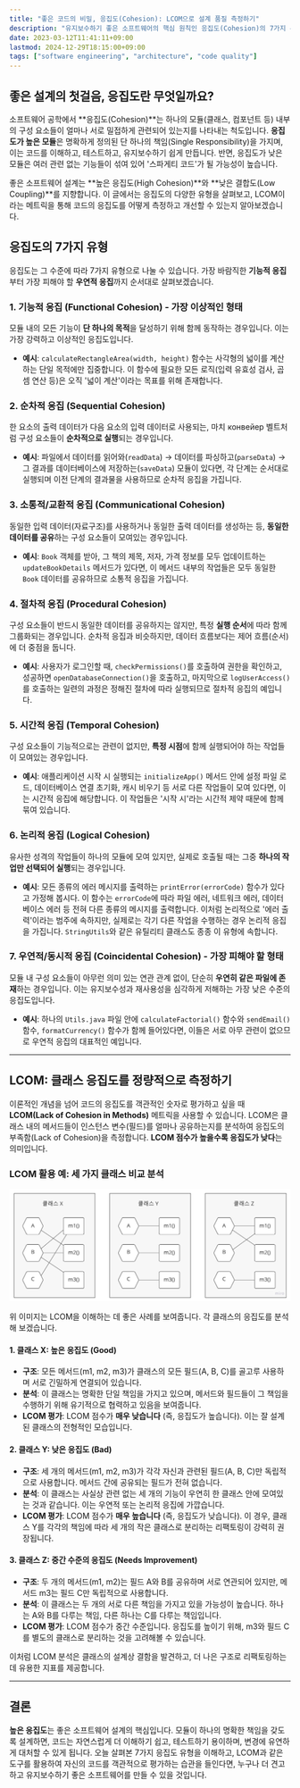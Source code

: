 ```yaml
---
title: "좋은 코드의 비밀, 응집도(Cohesion): LCOM으로 설계 품질 측정하기"
description: "유지보수하기 좋은 소프트웨어의 핵심 원칙인 응집도(Cohesion)의 7가지 유형을 구체적인 예시와 함께 알아봅니다. 또한, 클래스 응집도를 정량적으로 측정하는 LCOM 메트릭을 통해 코드 설계를 분석하고 개선하는 실용적인 방법을 제시합니다."
date: 2023-03-12T11:41:11+09:00
lastmod: 2024-12-29T18:15:00+09:00
tags: ["software engineering", "architecture", "code quality"]
---
```


## 좋은 설계의 첫걸음, 응집도란 무엇일까요?

소프트웨어 공학에서 **응집도(Cohesion)**는 하나의 모듈(클래스, 컴포넌트 등) 내부의 구성 요소들이 얼마나 서로 밀접하게 관련되어 있는지를 나타내는 척도입니다. **응집도가 높은 모듈**은 명확하게 정의된 단 하나의 책임(Single Responsibility)을 가지며, 이는 코드를 이해하고, 테스트하고, 유지보수하기 쉽게 만듭니다. 반면, 응집도가 낮은 모듈은 여러 관련 없는 기능들이 섞여 있어 '스파게티 코드'가 될 가능성이 높습니다.

좋은 소프트웨어 설계는 **높은 응집도(High Cohesion)**와 **낮은 결합도(Low Coupling)**를 지향합니다. 이 글에서는 응집도의 다양한 유형을 살펴보고, LCOM이라는 메트릭을 통해 코드의 응집도를 어떻게 측정하고 개선할 수 있는지 알아보겠습니다.

## 응집도의 7가지 유형

응집도는 그 수준에 따라 7가지 유형으로 나눌 수 있습니다. 가장 바람직한 **기능적 응집**부터 가장 피해야 할 **우연적 응집**까지 순서대로 살펴보겠습니다.

### 1. 기능적 응집 (Functional Cohesion) - 가장 이상적인 형태
모듈 내의 모든 기능이 **단 하나의 목적**을 달성하기 위해 함께 동작하는 경우입니다. 이는 가장 강력하고 이상적인 응집도입니다.

-   **예시**: `calculateRectangleArea(width, height)` 함수는 사각형의 넓이를 계산하는 단일 목적에만 집중합니다. 이 함수에 필요한 모든 로직(입력 유효성 검사, 곱셈 연산 등)은 오직 '넓이 계산'이라는 목표를 위해 존재합니다.

### 2. 순차적 응집 (Sequential Cohesion)
한 요소의 출력 데이터가 다음 요소의 입력 데이터로 사용되는, 마치 конвейер 벨트처럼 구성 요소들이 **순차적으로 실행**되는 경우입니다.

-   **예시**: 파일에서 데이터를 읽어와(`readData`) → 데이터를 파싱하고(`parseData`) → 그 결과를 데이터베이스에 저장하는(`saveData`) 모듈이 있다면, 각 단계는 순서대로 실행되며 이전 단계의 결과물을 사용하므로 순차적 응집을 가집니다.

### 3. 소통적/교환적 응집 (Communicational Cohesion)
동일한 입력 데이터(자료구조)를 사용하거나 동일한 출력 데이터를 생성하는 등, **동일한 데이터를 공유**하는 구성 요소들이 모여있는 경우입니다.

-   **예시**: `Book` 객체를 받아, 그 책의 제목, 저자, 가격 정보를 모두 업데이트하는 `updateBookDetails` 메서드가 있다면, 이 메서드 내부의 작업들은 모두 동일한 `Book` 데이터를 공유하므로 소통적 응집을 가집니다.

### 4. 절차적 응집 (Procedural Cohesion)
구성 요소들이 반드시 동일한 데이터를 공유하지는 않지만, 특정 **실행 순서**에 따라 함께 그룹화되는 경우입니다. 순차적 응집과 비슷하지만, 데이터 흐름보다는 제어 흐름(순서)에 더 중점을 둡니다.

-   **예시**: 사용자가 로그인할 때, `checkPermissions()`를 호출하여 권한을 확인하고, 성공하면 `openDatabaseConnection()`을 호출하고, 마지막으로 `logUserAccess()`를 호출하는 일련의 과정은 정해진 절차에 따라 실행되므로 절차적 응집의 예입니다.

### 5. 시간적 응집 (Temporal Cohesion)
구성 요소들이 기능적으로는 관련이 없지만, **특정 시점**에 함께 실행되어야 하는 작업들이 모여있는 경우입니다.

-   **예시**: 애플리케이션 시작 시 실행되는 `initializeApp()` 메서드 안에 설정 파일 로드, 데이터베이스 연결 초기화, 캐시 비우기 등 서로 다른 작업들이 모여 있다면, 이는 시간적 응집에 해당합니다. 이 작업들은 '시작 시'라는 시간적 제약 때문에 함께 묶여 있습니다.

### 6. 논리적 응집 (Logical Cohesion)
유사한 성격의 작업들이 하나의 모듈에 모여 있지만, 실제로 호출될 때는 그중 **하나의 작업만 선택되어 실행**되는 경우입니다.

-   **예시**: 모든 종류의 에러 메시지를 출력하는 `printError(errorCode)` 함수가 있다고 가정해 봅시다. 이 함수는 `errorCode`에 따라 파일 에러, 네트워크 에러, 데이터베이스 에러 등 전혀 다른 종류의 메시지를 출력합니다. 이처럼 논리적으로 '에러 출력'이라는 범주에 속하지만, 실제로는 각기 다른 작업을 수행하는 경우 논리적 응집을 가집니다. `StringUtils`와 같은 유틸리티 클래스도 종종 이 유형에 속합니다.

### 7. 우연적/동시적 응집 (Coincidental Cohesion) - 가장 피해야 할 형태
모듈 내 구성 요소들이 아무런 의미 있는 연관 관계 없이, 단순히 **우연히 같은 파일에 존재**하는 경우입니다. 이는 유지보수성과 재사용성을 심각하게 저해하는 가장 낮은 수준의 응집도입니다.

-   **예시**: 하나의 `Utils.java` 파일 안에 `calculateFactorial()` 함수와 `sendEmail()` 함수, `formatCurrency()` 함수가 함께 들어있다면, 이들은 서로 아무 관련이 없으므로 우연적 응집의 대표적인 예입니다.

---

## LCOM: 클래스 응집도를 정량적으로 측정하기

이론적인 개념을 넘어 코드의 응집도를 객관적인 숫자로 평가하고 싶을 때 **LCOM(Lack of Cohesion in Methods)** 메트릭을 사용할 수 있습니다. LCOM은 클래스 내의 메서드들이 인스턴스 변수(필드)를 얼마나 공유하는지를 분석하여 응집도의 부족함(Lack of Cohesion)을 측정합니다. **LCOM 점수가 높을수록 응집도가 낮다**는 의미입니다.

### LCOM 활용 예: 세 가지 클래스 비교 분석

![LCOM 메트릭](/images/LCOM.jpg)

위 이미지는 LCOM을 이해하는 데 좋은 사례를 보여줍니다. 각 클래스의 응집도를 분석해 보겠습니다.

#### **1. 클래스 X: 높은 응집도 (Good)**
-   **구조**: 모든 메서드(m1, m2, m3)가 클래스의 모든 필드(A, B, C)를 골고루 사용하며 서로 긴밀하게 연결되어 있습니다.
-   **분석**: 이 클래스는 명확한 단일 책임을 가지고 있으며, 메서드와 필드들이 그 책임을 수행하기 위해 유기적으로 협력하고 있음을 보여줍니다.
-   **LCOM 평가**: LCOM 점수가 **매우 낮습니다** (즉, 응집도가 높습니다). 이는 잘 설계된 클래스의 전형적인 모습입니다.

#### **2. 클래스 Y: 낮은 응집도 (Bad)**
-   **구조**: 세 개의 메서드(m1, m2, m3)가 각각 자신과 관련된 필드(A, B, C)만 독립적으로 사용합니다. 메서드 간에 공유되는 필드가 전혀 없습니다.
-   **분석**: 이 클래스는 사실상 관련 없는 세 개의 기능이 우연히 한 클래스 안에 모여있는 것과 같습니다. 이는 우연적 또는 논리적 응집에 가깝습니다.
-   **LCOM 평가**: LCOM 점수가 **매우 높습니다** (즉, 응집도가 낮습니다). 이 경우, 클래스 Y를 각각의 책임에 따라 세 개의 작은 클래스로 분리하는 리팩토링이 강력히 권장됩니다.

#### **3. 클래스 Z: 중간 수준의 응집도 (Needs Improvement)**
-   **구조**: 두 개의 메서드(m1, m2)는 필드 A와 B를 공유하며 서로 연관되어 있지만, 메서드 m3는 필드 C만 독립적으로 사용합니다.
-   **분석**: 이 클래스는 두 개의 서로 다른 책임을 가지고 있을 가능성이 높습니다. 하나는 A와 B를 다루는 책임, 다른 하나는 C를 다루는 책임입니다.
-   **LCOM 평가**: LCOM 점수가 중간 수준입니다. 응집도를 높이기 위해, m3와 필드 C를 별도의 클래스로 분리하는 것을 고려해볼 수 있습니다.

이처럼 LCOM 분석은 클래스의 설계상 결함을 발견하고, 더 나은 구조로 리팩토링하는 데 유용한 지표를 제공합니다.

---

## 결론

**높은 응집도**는 좋은 소프트웨어 설계의 핵심입니다. 모듈이 하나의 명확한 책임을 갖도록 설계하면, 코드는 자연스럽게 더 이해하기 쉽고, 테스트하기 용이하며, 변경에 유연하게 대처할 수 있게 됩니다. 오늘 살펴본 7가지 응집도 유형을 이해하고, LCOM과 같은 도구를 활용하여 자신의 코드를 객관적으로 평가하는 습관을 들인다면, 누구나 더 견고하고 유지보수하기 좋은 소프트웨어를 만들 수 있을 것입니다.
